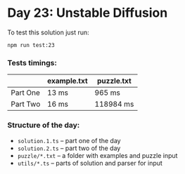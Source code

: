 # Day 23: Unstable Diffusion

To test this solution just run:

```shell
npm run test:23
```

### Tests timings:

|          | example.txt | puzzle.txt |
| -------- | ----------- | ---------- |
| Part One | 13 ms       | 965 ms     |
| Part Two | 16 ms       | 118984 ms  |

### Structure of the day:

- `solution.1.ts` – part one of the day
- `solution.2.ts` – part two of the day
- `puzzle/*.txt` – a folder with examples and puzzle input
- `utils/*.ts` – parts of solution and parser for input
